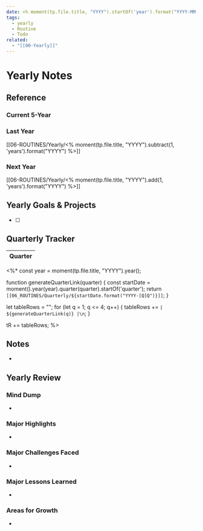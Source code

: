 ```yaml
---
date: <% moment(tp.file.title, "YYYY").startOf('year').format("YYYY-MM-DD") %>
tags:
  - yearly
  - Routine
  - Todo
related:
  - "[[00-Yearly]]"
---
```

# Yearly Notes

## Reference

### Current 5-Year

### Last Year
[[06-ROUTINES/Yearly/<% moment(tp.file.title, "YYYY").subtract(1, 'years').format("YYYY") %>]]
###  Next Year
[[06-ROUTINES/Yearly/<% moment(tp.file.title, "YYYY").add(1, 'years').format("YYYY") %>]]

## Yearly Goals & Projects

- [ ] 
## Quarterly Tracker
| Quarter                                   |
| :---------------------------------------- |
<%*
const year = moment(tp.file.title, "YYYY").year();

function generateQuarterLink(quarter) {
    const startDate = moment().year(year).quarter(quarter).startOf('quarter');
    return `[[06_ROUTINES/Quarterly/${startDate.format("YYYY-[Q]Q")}]]`;
}

let tableRows = "";
for (let q = 1; q <= 4; q++) {
    tableRows += `| ${generateQuarterLink(q)} |\n`;
}

tR += tableRows;
%>
## Notes
- 
## Yearly Review 

### Mind Dump
- 
### Major Highlights
- 
### Major Challenges Faced
- 
### Major Lessons Learned
- 
### Areas for Growth
- 
